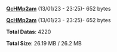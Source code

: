 [**QcHMp2am**](/data/QcHMp2am.txt) (13/01/23 - 23:25)- 652 bytes

[**QcHMp2am**](/data/QcHMp2am.txt) (13/01/23 - 23:25)- 652 bytes

**Total Datas**: 4220

**Total Size**: 26.19 MB / 26.2 MB